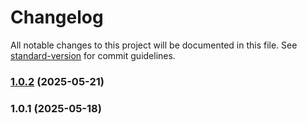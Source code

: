 # Changelog

All notable changes to this project will be documented in this file. See [standard-version](https://github.com/conventional-changelog/standard-version) for commit guidelines.

### [1.0.2](https://github.com/ZakiZtraki/haos-addon-wnsm-dev/compare/v1.0.1...v1.0.2) (2025-05-21)

### 1.0.1 (2025-05-18)

